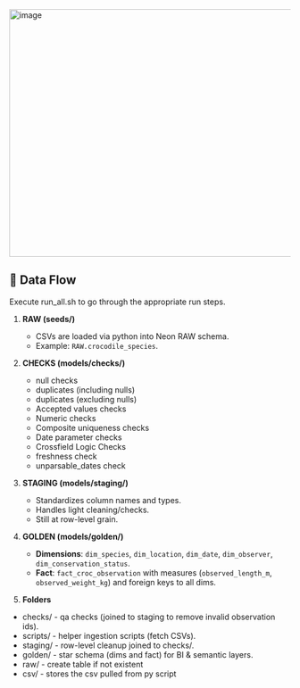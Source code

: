 <img width="1544" height="444" alt="image" src="https://github.com/user-attachments/assets/a73b7aa4-a61a-40c6-ae55-4c3b0b8f14bb" />

## 🐊 Data Flow
Execute run_all.sh to go through the appropriate run steps.

1. **RAW (seeds/)**  
   - CSVs are loaded via python into Neon RAW schema.  
   - Example: `RAW.crocodile_species`.
  
3. **CHECKS (models/checks/)**
   - null checks
   - duplicates (including nulls)
   - duplicates (excluding nulls)
   - Accepted values checks
   - Numeric checks
   - Composite uniqueness checks
   - Date parameter checks
   - Crossfield Logic Checks
   - freshness check
   - unparsable_dates check

2. **STAGING (models/staging/)**  
   - Standardizes column names and types.  
   - Handles light cleaning/checks.
   - Still at row-level grain.

3. **GOLDEN (models/golden/)**  
   - **Dimensions**: `dim_species`, `dim_location`, `dim_date`, `dim_observer`, `dim_conservation_status`.  
   - **Fact**: `fact_croc_observation` with measures (`observed_length_m`, `observed_weight_kg`) and foreign keys to all dims.  

4. **Folders** 
  - checks/ - qa checks (joined to staging to remove invalid observation ids).
  - scripts/ - helper ingestion scripts (fetch CSVs).
  - staging/ - row-level cleanup joined to checks/.
  - golden/ - star schema (dims and fact) for BI & semantic layers.
  - raw/ - create table if not existent
  - csv/ - stores the csv pulled from py script
